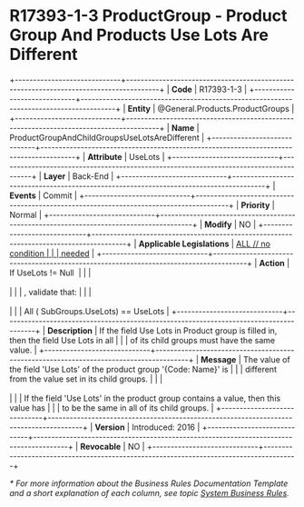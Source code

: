 ﻿---
erp.type: business-rule
erp.entity: General.Products.ProductGroups
---

# R17393-1-3 ProductGroup - Product Group And Products Use Lots Are Different
+-----------------------------+---------------------------------------------------------------------------------------+
| **Code**                    | R17393-1-3                                                                            |
+-----------------------------+---------------------------------------------------------------------------------------+
| **Entity**                  | @General.Products.ProductGroups                                                       |
+-----------------------------+---------------------------------------------------------------------------------------+
| **Name**                    | ProductGroupAndChildGroupsUseLotsAreDifferent                                         |
+-----------------------------+---------------------------------------------------------------------------------------+
| **Attribute**               | UseLots                                                                               |
+-----------------------------+---------------------------------------------------------------------------------------+
| **Layer**                   | Back-End                                                                              |
+-----------------------------+---------------------------------------------------------------------------------------+
| **Events**                  | Commit                                                                                |
+-----------------------------+---------------------------------------------------------------------------------------+
| **Priority**                | Normal                                                                                |
+-----------------------------+---------------------------------------------------------------------------------------+
| **Modify**                  | NO                                                                                    |
+-----------------------------+---------------------------------------------------------------------------------------+
| **Applicable Legislations** | [ALL // no condition                                                                  |
|                             | needed](xref:applicable-legislations)                                                 |
+-----------------------------+---------------------------------------------------------------------------------------+
| **Action**                  | If UseLots != Null                                                                    |
|                             | <br/><br/>                                                                            |
|                             | , validate that:                                                                      |
|                             | <br/><br/>                                                                            |
|                             | All ( SubGroups.UseLots) == UseLots                                                   |
+-----------------------------+---------------------------------------------------------------------------------------+
| **Description**             | If the field Use Lots in Product group is filled in, then the field Use Lots in all   |
|                             | of its child groups must have the same value.                                         |
+-----------------------------+---------------------------------------------------------------------------------------+
| **Message**                 | The value of the field \'Use Lots\' of the product group \'{Code: Name}\' is          |
|                             | different from the value set in its child groups.                                     |
|                             | <br/><br/>                                                                            |
|                             | If the field \'Use Lots\' in the product group contains a value, then this value has  |
|                             | to be the same in all of its child groups.                                            |
+-----------------------------+---------------------------------------------------------------------------------------+
| **Version**                 | Introduced: 2016                                                                      |
+-----------------------------+---------------------------------------------------------------------------------------+
| **Revocable**               | NO                                                                                    |
+-----------------------------+---------------------------------------------------------------------------------------+

*\* For more information about the Business Rules Documentation Template and a short explanation of each column, see
topic [System Business Rules](../templates/template-description-system-business-rules.md).*
